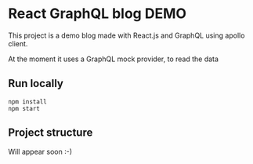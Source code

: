 # React GraphQL blog DEMO

This project is a demo blog made with React.js and GraphQL using apollo client.

At the moment it uses a GraphQL mock provider, to read the data

## Run locally 

```
npm install 
npm start
```


## Project structure

Will appear soon :-)
